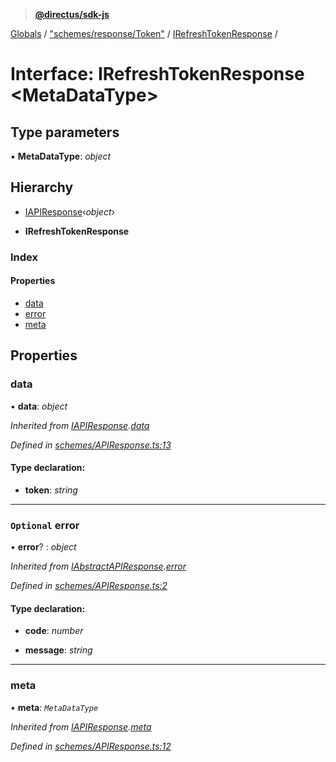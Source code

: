 > **[@directus/sdk-js](../README.md)**

[Globals](../README.md) / ["schemes/response/Token"](../modules/_schemes_response_token_.md) / [IRefreshTokenResponse](_schemes_response_token_.irefreshtokenresponse.md) /

# Interface: IRefreshTokenResponse <**MetaDataType**>

## Type parameters

▪ **MetaDataType**: *object*

## Hierarchy

  * [IAPIResponse](_schemes_apiresponse_.iapiresponse.md)‹*object*›

  * **IRefreshTokenResponse**

### Index

#### Properties

* [data](_schemes_response_token_.irefreshtokenresponse.md#data)
* [error](_schemes_response_token_.irefreshtokenresponse.md#optional-error)
* [meta](_schemes_response_token_.irefreshtokenresponse.md#meta)

## Properties

###  data

• **data**: *object*

*Inherited from [IAPIResponse](_schemes_apiresponse_.iapiresponse.md).[data](_schemes_apiresponse_.iapiresponse.md#data)*

*Defined in [schemes/APIResponse.ts:13](https://github.com/janbiasi/sdk-js/blob/75383ea/src/schemes/APIResponse.ts#L13)*

#### Type declaration:

* **token**: *string*

___

### `Optional` error

• **error**? : *object*

*Inherited from [IAbstractAPIResponse](_schemes_apiresponse_.iabstractapiresponse.md).[error](_schemes_apiresponse_.iabstractapiresponse.md#optional-error)*

*Defined in [schemes/APIResponse.ts:2](https://github.com/janbiasi/sdk-js/blob/75383ea/src/schemes/APIResponse.ts#L2)*

#### Type declaration:

* **code**: *number*

* **message**: *string*

___

###  meta

• **meta**: *`MetaDataType`*

*Inherited from [IAPIResponse](_schemes_apiresponse_.iapiresponse.md).[meta](_schemes_apiresponse_.iapiresponse.md#meta)*

*Defined in [schemes/APIResponse.ts:12](https://github.com/janbiasi/sdk-js/blob/75383ea/src/schemes/APIResponse.ts#L12)*